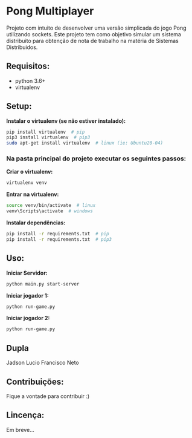 # Pong Multiplayer
Projeto com intuito de desenvolver uma versão simplicada do jogo Pong utilizando sockets. Este 
projeto tem como objetivo simular um sistema distribuito para obtenção de nota de trabalho na matéria de 
Sistemas Distribuidos.

## Requisitos:
- python 3.6+
- virtualenv

## Setup:

**Instalar o virtualenv (se não estiver instalado):**
```bash
pip install virtualenv  # pip
pip3 install virtualenv  # pip3
sudo apt-get install virtualenv  # linux (ie: Ubuntu20-04)
```
### Na pasta principal do projeto executar os seguintes passos:

**Criar o virtualenv:**
```bash
virtualenv venv
```

**Entrar na virtualenv:**
```bash
source venv/bin/activate  # linux
venv\Scripts\activate  # windows
```

**Instalar dependências:**
```bash
pip install -r requirements.txt  # pip
pip install -r requirements.txt  # pip3
```

## Uso:

**Iniciar Servidor:**
```bash
python main.py start-server
```

**Iniciar jogador 1:**
```bash
python run-game.py
```

**Iniciar jogador 2:**
```bash
python run-game.py
```

## Dupla
Jadson Lucio
Francisco Neto

## Contribuições:
Fique a vontade para contribuir :)

## Lincença:
Em breve...
